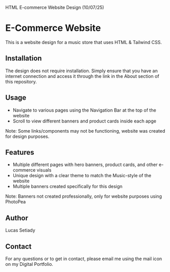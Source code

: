 HTML E-commerce Website Design (10/07/25)
# E-Commerce Website
This is a website design for a music store that uses HTML & Tailwind CSS.

## Installation
The design does not require installation. Simply ensure that you have an internet connection and access it through the link in the About section of this repository.

## Usage
- Navigate to various pages using the Navigation Bar at the top of the website
- Scroll to view different banners and product cards inside each apge

Note: Some links/components may not be functioning, website was created for design purposes.

## Features
- Multiple different pages with hero banners, product cards, and other e-commerce visuals
- Unique design with a clear theme to match the Music-style of the website
- Multiple banners created specifically for this design

Note: Banners not created professionally, only for website purposes using PhotoPea

## Author
Lucas Setiady   

## Contact
For any questions or to get in contact, please email me using the mail icon on my Digital Portfolio. 